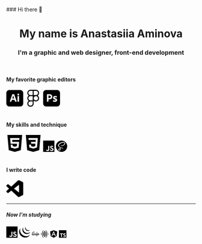 <div background-color="#000080">
### Hi there 👋
<h1 align="center">My name is Anastasiia Aminova</h1>
<h3 align="center"> I'm a graphic and web designer, front-end development </h3>
<br>
<h4 color="green">My favorite graphic editors</h4>

<div display="flex">
   <img src="icons/adobeillustrator.svg" alt="Ai" width="45px" height="45px">
    <img src="icons/figma.svg" alt="Figma" width="45px" height="45px">
  <img src="icons/adobephotoshop.svg" alt="Ps" width="45px" height="45px">

</div>
<br>
  <h4>My skills and technique</h4>

<div display="flex">
   <img src="icons/html5.svg" alt="HTML" width="45px" height="45px">
    <img src="icons/css3.svg" alt="CSS" width="45px" height="45px">
  <img src="icons/javascript.svg" alt="JS" width="30px" height="30px">
  <img src="icons/sass.svg" alt="SASS" width="30px" height="30px">
</div>
<br>
<h4>I write code</h4>
<img src="icons/visualstudiocode.svg" alt="VSC" width="45px" height="45px">
<hr>
<h5>Now I'm studying</h5>
<div display="flex">
<img src="icons/javascript.svg" alt="JS" width="30px" height="30px">
<img src="icons/jquery.svg" alt="jQ" width="30px" height="30px">
<img src="icons/gulp.svg" alt="JS" width="20px" height="20px">
<img src="icons/react.svg" alt="React" width="20px" height="20px">
<img src="icons/angular.svg" alt="A" width="20px" height="20px">
<img src="icons/typescript.svg" alt="TS" width="20px" height="20px">
  
  </div>
<!--
**Anastasiia-Am/Anastasiia-Am** is a ✨ _special_ ✨ repository because its `README.md` (this file) appears on your GitHub profile.

Here are some ideas to get you started:

- 🔭 I’m currently working on ...
- 🌱 I’m currently learning ...
- 👯 I’m looking to collaborate on ...
- 🤔 I’m looking for help with ...
- 💬 Ask me about ...
- 📫 How to reach me: ...
- 😄 Pronouns: ...
- ⚡ Fun fact: ...

[![trophy](https://github-profile-trophy.vercel.app/?username=Anastasiia-Am)](https://github.com/ryo-ma/github-profile-trophy)
-->
